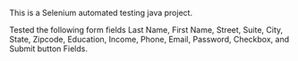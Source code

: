This is a Selenium automated testing java project.

Tested the following form fields Last Name, First Name, Street, Suite, City, State, Zipcode, Education, Income, Phone, Email, Password, Checkbox, and Submit button Fields.

